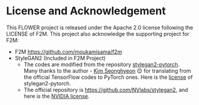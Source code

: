 # License and Acknowledgement

This FLOWER project is released under the Apache 2.0 license following the LICENSE of F2M. This project also acknowledge the supporting project for F2M:

- F2M https://github.com/moukamisama/f2m
- StyleGAN2 (Included in F2M Project)
  - The codes are modified from the repository [stylegan2-pytorch](https://github.com/rosinality/stylegan2-pytorch). Many thanks to the author - [Kim Seonghyeon](https://rosinality.github.io/)  :blush: for translating from the official TensorFlow codes to PyTorch ones. Here is the [license](LICENSE-stylegan2-pytorch) of stylegan2-pytorch.
  - The official repository is https://github.com/NVlabs/stylegan2, and here is the [NVIDIA license](./LICENSE-NVIDIA).

